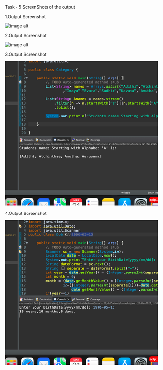 Task - 5 ScreenShots of the output


1.Output Screenshot


![image alt]()


2.Output Screenshot


![image alt]()


3.Output Screenshot


![image alt](https://github.com/sudhir1825/GuviTask5/blob/7f24defb0001da5d1a0d4f44ec7227356bf4e064/Screenshot%202025-03-21%20at%2011.35.26%20PM.png)


4.Output Screenshot


![image alt](https://github.com/sudhir1825/GuviTask5/blob/94e12719a53f26cf6089523c6be6609ddfe01de7/Screenshot%202025-03-21%20at%2011.35.01%20PM.png)
